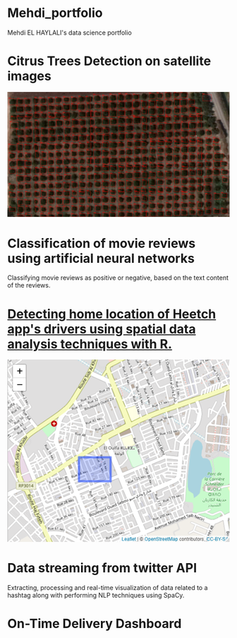# Mehdi_portfolio
Mehdi EL HAYLALI's data science portfolio
# Citrus Trees Detection on satellite images
![Citrus Trees Detection by Convolutional Neural Network](images/Yimage2.jpg)
# Classification of movie reviews using artificial neural networks
Classifying movie reviews as positive or negative, based on the text content of the reviews.

# [Detecting home location of Heetch app's drivers using spatial data analysis techniques with R.]()
![A driver's Home location detection](images/Rplot.png)
# Data streaming from twitter API
Extracting, processing and real-time visualization of data related to a hashtag along with performing NLP techniques using SpaCy.

# On-Time Delivery Dashboard
